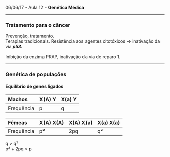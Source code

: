 06/06/17 - Aula 12 - **Genética Médica**

---

### Tratamento para o câncer

Prevenção, tratamento.  
Terapias tradicionais. Resistência aos agentes citotóxicos -&gt; inativação da via _**p53.**_

Inibição da enzima PRAP, inativação da via de reparo 1. 

---

### Genética de populações

#### Equilíbrio de genes ligados



| Machos | X\(A\) Y | X\(a\) Y |
| :--- | :--- | :--- |
| Frequência | p | q |

 

| Fêmeas | X\(A\) X\(A\) | X\(A\) X\(a\) | X\(a\) X\(a\) |
| :--- | :--- | :--- | :--- |
| Frequência | p² | 2pq | q² |

q &gt; q²  
p² + 2pq &gt; p



